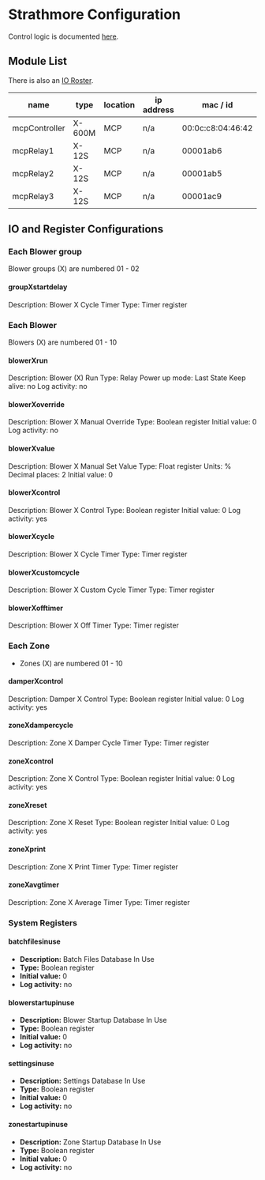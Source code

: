 # Strathmore Configuration

Control logic is documented [here][control-logic].

[control-logic]: CONTROL_LOGIC.md

## Module List

There is also an [IO Roster][io-roster].

[io-roster]: IO_ROSTER.md

name               | type         | location | ip address    | mac / id
------------------ | ------------ | -------- | ------------- | -----------------
mcpController      | X-600M       | MCP      |     n/a       | 00:0c:c8:04:46:42
mcpRelay1          | X-12S        | MCP      |     n/a       | 00001ab6
mcpRelay2          | X-12S        | MCP      |     n/a       | 00001ab5
mcpRelay3          | X-12S        | MCP      |     n/a       | 00001ac9


## IO and Register Configurations

### Each Blower group

Blower groups (X) are numbered 01 - 02

#### groupXstartdelay

Description: Blower X Cycle Timer
Type: Timer register

### Each Blower

Blowers (X) are numbered 01 - 10

#### blowerXrun

Description: Blower (X) Run
Type: Relay
Power up mode: Last State
Keep alive: no
Log activity: no

#### blowerXoverride

Description: Blower X Manual Override
Type: Boolean register
Initial value: 0
Log activity: no

#### blowerXvalue

Description: Blower X Manual Set Value
Type: Float register
Units: %
Decimal places: 2
Initial value: 0

#### blowerXcontrol

Description: Blower X Control
Type: Boolean register
Initial value: 0
Log activity: yes

#### blowerXcycle

Description: Blower X Cycle Timer
Type: Timer register

#### blowerXcustomcycle

Description: Blower X Custom Cycle Timer
Type: Timer register

#### blowerXofftimer

Description: Blower X Off Timer
Type: Timer register

### Each Zone

- Zones (X) are numbered 01 - 10

#### damperXcontrol

Description: Damper X Control
Type: Boolean register
Initial value: 0
Log activity: yes

#### zoneXdampercycle

Description: Zone X Damper Cycle Timer
Type: Timer register

#### zoneXcontrol

Description: Zone X Control
Type: Boolean register
Initial value: 0
Log activity: yes

#### zoneXreset

Description: Zone X Reset
Type: Boolean register
Initial value: 0
Log activity: yes

#### zoneXprint

Description: Zone X Print Timer
Type: Timer register

#### zoneXavgtimer

Description: Zone X Average Timer
Type: Timer register


### System Registers

#### batchfilesinuse

- **Description:** Batch Files Database In Use
- **Type:** Boolean register
- **Initial value:** 0
- **Log activity:** no

#### blowerstartupinuse

- **Description:** Blower Startup Database In Use
- **Type:** Boolean register
- **Initial value:** 0
- **Log activity:** no

#### settingsinuse

- **Description:** Settings Database In Use
- **Type:** Boolean register
- **Initial value:** 0
- **Log activity:** no

#### zonestartupinuse

- **Description:** Zone Startup Database In Use
- **Type:** Boolean register
- **Initial value:** 0
- **Log activity:** no

